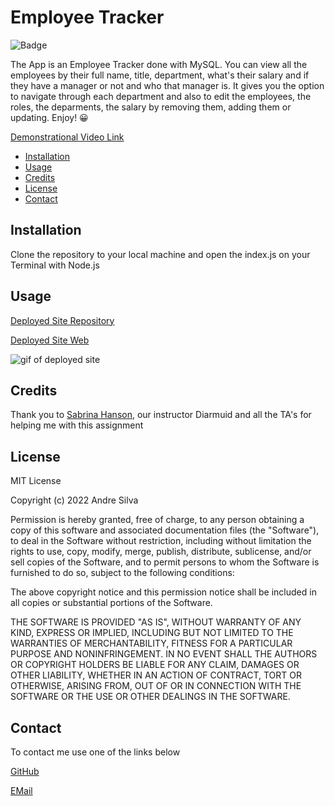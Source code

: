 
# Employee Tracker

![Badge](https://img.shields.io/badge/AndreGitHub-MIT-green.svg)

The App is an Employee Tracker done with MySQL. You can view all the employees by their full name, title, department, what's their salary and if they have a manager or not and who that manager is. It gives you the option to navigate through each department and also to edit the employees, the roles, the deparments, the salary by removing them, adding them or updating. Enjoy! 😀

[Demonstrational Video Link](https://drive.google.com/file/d/1QMLxR7foUAEvVGwY6-goPx-G2NKuVWsD/view)

- [Installation](#installation)
- [Usage](#usage)
- [Credits](#credits)
- [License](#license)
- [Contact](#contact)

## Installation

Clone the repository to your local machine and open the index.js on your Terminal with Node.js

## Usage

[Deployed Site Repository](https://github.com/andresilva8624/Employee-Tracker)

[Deployed Site Web](https://andresilva8624.github.io/Employee-Tracker/)

![gif of deployed site](/assets/images/website.gif)

## Credits

Thank you to [Sabrina Hanson](https://www.github.com/sabhanson), our instructor Diarmuid and all the TA's for helping me with this assignment

## License

MIT License

Copyright (c) 2022 Andre Silva

Permission is hereby granted, free of charge, to any person obtaining a copy
of this software and associated documentation files (the "Software"), to deal
in the Software without restriction, including without limitation the rights
to use, copy, modify, merge, publish, distribute, sublicense, and/or sell
copies of the Software, and to permit persons to whom the Software is
furnished to do so, subject to the following conditions:

The above copyright notice and this permission notice shall be included in all
copies or substantial portions of the Software.

THE SOFTWARE IS PROVIDED "AS IS", WITHOUT WARRANTY OF ANY KIND, EXPRESS OR
IMPLIED, INCLUDING BUT NOT LIMITED TO THE WARRANTIES OF MERCHANTABILITY,
FITNESS FOR A PARTICULAR PURPOSE AND NONINFRINGEMENT. IN NO EVENT SHALL THE
AUTHORS OR COPYRIGHT HOLDERS BE LIABLE FOR ANY CLAIM, DAMAGES OR OTHER
LIABILITY, WHETHER IN AN ACTION OF CONTRACT, TORT OR OTHERWISE, ARISING FROM,
OUT OF OR IN CONNECTION WITH THE SOFTWARE OR THE USE OR OTHER DEALINGS IN THE
SOFTWARE.

## Contact

To contact me use one of the links below

[GitHub](https://www.github.com/andresilva8624)

[EMail](mailto:andresilva8624@gmail.com)

